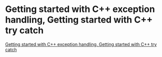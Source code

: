 # Getting started with C++ exception handling, Getting started with C++ try catch
[Getting started with C++ exception handling, Getting started with C++ try catch](https://aiwithcloud.com/2022/09/15/getting_started_with_c_exception_handling_getting_started_with_c_try_catch/)